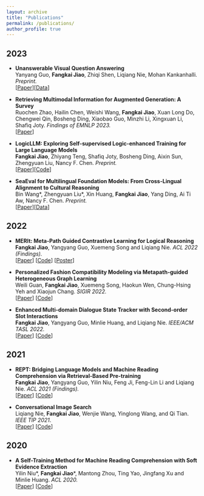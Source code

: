 ```yaml
---
layout: archive
title: "Publications"
permalink: /publications/
author_profile: true
---
```


<!-- {% if author.googlescholar %}
  You can also find my articles on <u><a href="{{author.googlescholar}}">my Google Scholar profile</a>.</u>
{% endif %}

{% include base_path %} -->

<!-- {% for post in site.publications reversed %}
  {% include archive-single.html %}
{% endfor %} -->

## 2023

- **Unanswerable Visual Question Answering** <br>
Yanyang Guo, **Fangkai Jiao**, Zhiqi Shen, Liqiang Nie, Mohan Kankanhalli. _Preprint._  
[[Paper](https://arxiv.org/abs/2310.10942)][[Data]()]

- **Retrieving Multimodal Information for Augmented Generation: A Survey** <br>
Ruochen Zhao, Hailin Chen, Weishi Wang, **Fangkai Jiao**, Xuan Long Do, Chengwei Qin, Bosheng Ding, Xiaobao Guo, Minzhi Li, Xingxuan Li, Shafiq Joty. _Findings of EMNLP 2023._  
[[Paper](https://arxiv.org/abs/2303.10868)]  

- **LogicLLM: Exploring Self-supervised Logic-enhanced Training for Large Language Models** <br>
**Fangkai Jiao**, Zhiyang Teng, Shafiq Joty, Bosheng Ding, Aixin Sun, Zhengyuan Liu, Nancy F. Chen. _Preprint._  
[[Paper](https://arxiv.org/abs/2305.13718)][[Code](https://github.com/SparkJiao/MERIt-v2)]  

- **SeaEval for Multilingual Foundation Models: From Cross-Lingual Alignment to Cultural Reasoning** <br>
Bin Wang\*, Zhengyuan Liu\*, Xin Huang, **Fangkai Jiao**, Yang Ding, Ai Ti Aw, Nancy F. Chen. _Preprint._  
[[Paper](https://arxiv.org/abs/2309.04766)][[Data]()]  


## 2022

- **MERIt: Meta-Path Guided Contrastive Learning for Logical Reasoning** <br>
**Fangkai Jiao**, Yangyang Guo, Xuemeng Song and Liqiang Nie. _ACL 2022 (Findings)._  
[[Paper](https://aclanthology.org/2022.findings-acl.276/)]
[[Code](https://github.com/SparkJiao/MERIt)]
[[Poster](https://jiaofangkai.com/files/poster.pdf)]

- **Personalized Fashion Compatibility Modeling via Metapath-guided Heterogeneous Graph Learning** <br>
Weili Guan, **Fangkai Jiao**, Xuemeng Song, Haokun Wen, Chung-Hsing Yeh and Xiaojun Chang. _SIGIR 2022._  
[[Paper](https://jiaofangkai.com/files/sigir2022-camera-ready.pdf)]
[[Code](https://github.com/SparkJiao/MG-PFCM_outfit_rec)]

- **Enhanced Multi-domain Dialogue State Tracker with Second-order Slot Interactions** <br>
**Fangkai Jiao**, Yangyang Guo, Minlie Huang, and Liqiang Nie. _IEEE/ACM TASL 2022._  
[[Paper](https://ieeexplore.ieee.org/document/9956734)]
[[Code](https://github.com/SparkJiao/dst-multi-woz-2.1/tree/master/CP-DST)]

## 2021

- **REPT: Bridging Language Models and Machine Reading Comprehension via Retrieval-Based Pre-training** <br>
**Fangkai Jiao**, Yangyang Guo, Yilin Niu, Feng Ji, Feng-Lin Li and Liqiang Nie. _ACL 2021 (Findings)._  
[[Paper](https://arxiv.org/pdf/2105.04201.pdf)]
[[Code](https://github.com/SparkJiao/Retrieval-based-Pre-training-for-Machine-Reading-Comprehension)]

- **Conversational Image Search** <br>
Liqiang Nie, **Fangkai Jiao**, Wenjie Wang, Yinglong Wang, and Qi Tian. _IEEE TIP 2021_.  
[[Paper](https://ieeexplore.ieee.org/document/9528996)]
[[Code](https://github.com/SparkJiao/LARCH)]

## 2020

- **A Self-Training Method for Machine Reading Comprehension with Soft Evidence Extraction** <br>
Yilin Niu\*, **Fangkai Jiao**\*, Mantong Zhou, Ting Yao, Jingfang Xu and Minlie Huang. _ACL 2020._  
[[Paper](https://arxiv.org/pdf/2005.05189.pdf)]
[[Code](https://github.com/SparkJiao/Self-Training-MRC)]


